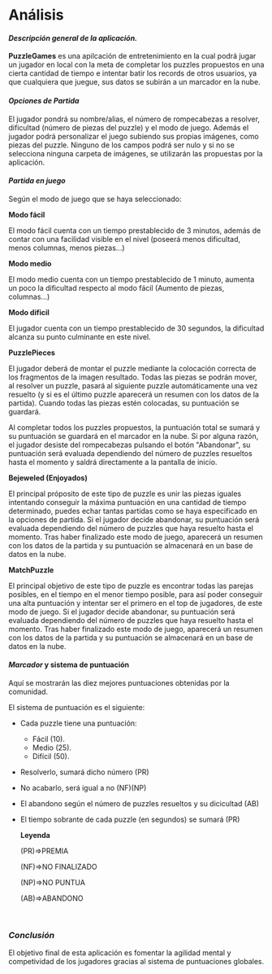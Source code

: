 # Análisis

#### *Descripción general de la aplicación.*



**PuzzleGames** es una apilcación de entretenimiento en la cual podrá jugar un jugador en local con la meta de completar los puzzles propuestos en una cierta cantidad de tiempo e intentar batir los records de otros usuarios, ya que cualquiera que juegue, sus datos se subirán a un marcador en la nube.



#### *Opciones de Partida*

El jugador pondrá su nombre/alias, el número de rompecabezas a resolver, dificultad (número de piezas del puzzle) y el modo de juego. Además el jugador podrá personalizar el juego subiendo sus propias imágenes, como piezas del puzzle. Ninguno de los campos podrá ser nulo y si no se selecciona ninguna carpeta de imágenes, se utilizarán las propuestas por la aplicación.



#### *Partida en juego*

Según el modo de juego que se haya seleccionado:



**Modo fácil**

El modo fácil cuenta con un tiempo prestablecido de 3 minutos, además de contar con una facilidad visible en el nivel (poseerá menos dificultad, menos columnas, menos piezas...)

**Modo medio**

El modo medio cuenta con un tiempo prestablecido de 1 minuto, aumenta un poco la dificultad respecto al modo fácil (Aumento de piezas, columnas...)

**Modo dificil**

El jugador cuenta con un tiempo prestablecido de 30 segundos, la dificultad alcanza su punto culminante en este nivel.

**PuzzlePieces**

El jugador deberá de montar el puzzle mediante la colocación correcta de los fragmentos de la imagen resultado. Todas las piezas se podrán mover, al resolver un puzzle, pasará al siguiente puzzle automáticamente una vez resuelto (y si es el último puzzle aparecerá un resumen con los datos de la partida). Cuando todas las piezas estén colocadas, su puntuación se guardará.

Al completar todos los puzzles propuestos, la puntuación total se sumará y su puntuación se guardará en el marcador en la nube. Si por alguna razón, el jugador desiste del rompecabezas pulsando el botón "Abandonar", su puntuación será evaluada dependiendo del número de puzzles resueltos hasta el momento y saldrá directamente a la pantalla de inicio.



**Bejeweled (Enjoyados)**

El principal próposito de este tipo de puzzle es unir las piezas iguales intentando conseguir la máxima puntuación en una cantidad de tiempo determinado, puedes echar tantas partidas como se haya especificado en la opciones de partida. Si el jugador decide abandonar, su puntuación será evaluada dependiendo del número de puzzles que haya resuelto hasta el momento. Tras haber finalizado este modo de juego, aparecerá un resumen con los datos de la partida y su puntuación se almacenará en un base de datos en la nube.



**MatchPuzzle**

El principal objetivo de este tipo de puzzle es encontrar todas las parejas posibles, en el tiempo en el menor tiempo posible, para así poder conseguir una alta puntuación y intentar ser el primero en el top de jugadores, de este modo de juego. Si el jugador decide abandonar, su puntuación será evaluada dependiendo del número de puzzles que haya resuelto hasta el momento. Tras haber finalizado este modo de juego, aparecerá un resumen con los datos de la partida y su puntuación se almacenará en un base de datos en la nube.





#### *Marcador* y sistema de puntuación

Aquí se mostrarán las diez mejores puntuaciones obtenidas por la comunidad. 



El sistema de puntuación es el siguiente:

- Cada puzzle tiene una puntuación:
  - Fácil (10).
  - Medio (25).
  - Difícil (50).

- Resolverlo, sumará dicho número (PR)

- No acabarlo, será igual a no (NF)(NP)

- El abandono según el número de puzzles resueltos y su dicicultad (AB)

- El tiempo sobrante de cada puzzle (en segundos) se sumará (PR)

  **Leyenda**

  (PR)=>PREMIA

  (NF)=>NO FINALIZADO

  (NP)=>NO PUNTUA

  (AB)=>ABANDONO

  ​



### *Conclusión*

El objetivo final de esta aplicación es fomentar la agilidad mental y competividad de los jugadores gracias al sistema de puntuaciones globales.